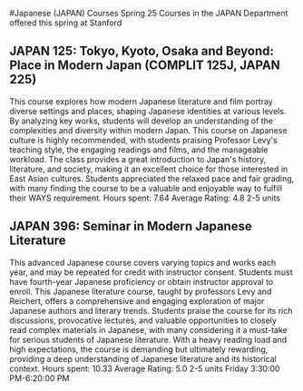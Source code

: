 #Japanese (JAPAN) Courses Spring 25
Courses in the JAPAN Department offered this spring at Stanford
## JAPAN 125: Tokyo, Kyoto, Osaka and Beyond: Place in Modern Japan (COMPLIT 125J, JAPAN 225)
This course explores how modern Japanese literature and film portray diverse settings and places, shaping Japanese identities at various levels. By analyzing key works, students will develop an understanding of the complexities and diversity within modern Japan.
This course on Japanese culture is highly recommended, with students praising Professor Levy's teaching style, the engaging readings and films, and the manageable workload. The class provides a great introduction to Japan's history, literature, and society, making it an excellent choice for those interested in East Asian cultures. Students appreciated the relaxed pace and fair grading, with many finding the course to be a valuable and enjoyable way to fulfill their WAYS requirement.
Hours spent: 7.64
Average Rating: 4.8
2-5 units
## JAPAN 396: Seminar in Modern Japanese Literature
This advanced Japanese course covers varying topics and works each year, and may be repeated for credit with instructor consent. Students must have fourth-year Japanese proficiency or obtain instructor approval to enroll.
This Japanese literature course, taught by professors Levy and Reichert, offers a comprehensive and engaging exploration of major Japanese authors and literary trends. Students praise the course for its rich discussions, provocative lectures, and valuable opportunities to closely read complex materials in Japanese, with many considering it a must-take for serious students of Japanese literature. With a heavy reading load and high expectations, the course is demanding but ultimately rewarding, providing a deep understanding of Japanese literature and its historical context.
Hours spent: 10.33
Average Rating: 5.0
2-5 units
Friday 3:30:00 PM-6:20:00 PM